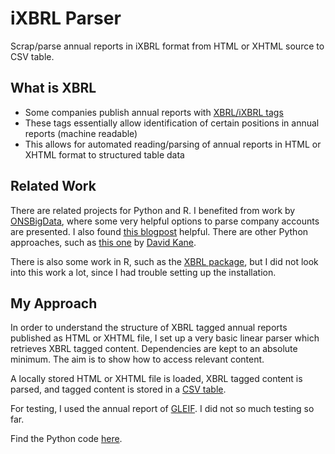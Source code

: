 # iXBRL Parser

Scrap/parse annual reports in iXBRL format from HTML or XHTML source to CSV table.

## What is XBRL

- Some companies publish annual reports with [XBRL/iXBRL tags](https://en.wikipedia.org/wiki/XBRL) 
- These tags essentially allow identification of certain positions in annual reports (machine readable)
- This allows for automated reading/parsing of annual reports in HTML or XHTML format to structured table data

## Related Work

There are related projects for Python and R. I benefited from work by [ONSBigData](https://github.com/ONSBigData/parsing_company_accounts), where some very helpful options to parse company accounts are presented. I also found [this blogpost](https://www.codeproject.com/Articles/1227765/Parsing-XBRL-with-Python) helpful. There are other Python approaches, such as [this one](https://github.com/bergant/XBRLFiles) by [David Kane](https://dkane.net/2018/working-with-xbrl/).

There is also some work in R, such as the [XBRL package](https://cran.r-project.org/web/packages/XBRL/XBRL.pdf), but I did not look into this work a lot, since I had trouble setting up the installation. 

## My Approach

In order to understand the structure of XBRL tagged annual reports published as HTML or XHTML file, I set up a very basic linear parser which retrieves XBRL tagged content. Dependencies are kept to an absolute minimum. The aim is to show how to access relevant content. 

A locally stored HTML or XHTML file is loaded, XBRL tagged content is parsed, and tagged content is stored in a [CSV table](https://github.com/Bixi81/iXBRL/blob/master/myxbrltable.csv).

For testing, I used the annual report of [GLEIF](https://www.gleif.org/en/about/governance/annual-report/). I did not so much testing so far. 

Find the Python code [here](https://github.com/Bixi81/iXBRL/blob/master/read_xbrl.py).




